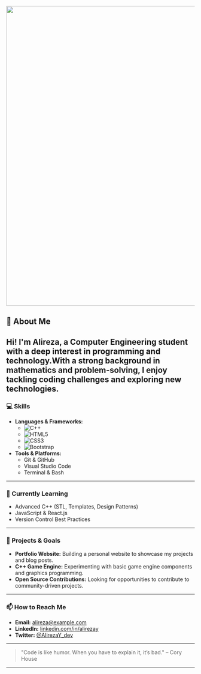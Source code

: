 <img width = '800px' src='https://github.com/user-attachments/assets/23238f4c-0181-473d-9ab7-21ec131027ad'><img/>
## 👋 About Me ##
Hi! I'm **Alireza**, a Computer Engineering student with a deep interest in programming and technology.With a strong background in mathematics and problem-solving, I enjoy tackling coding challenges and exploring new technologies.
---
### 💻 Skills
* **Languages & Frameworks:**
  * ![C++](https://img.shields.io/badge/C++-00599C?style=for-the-badge\&logo=c%2B%2B\&logoColor=white)
  * ![HTML5](https://img.shields.io/badge/HTML5-E34F26?style=for-the-badge\&logo=html5\&logoColor=white)
  * ![CSS3](https://img.shields.io/badge/CSS3-1572B6?style=for-the-badge\&logo=css3\&logoColor=white)
  * ![Bootstrap](https://img.shields.io/badge/Bootstrap-563D7C?style=for-the-badge\&logo=bootstrap\&logoColor=white)
* **Tools & Platforms:**
  * Git & GitHub
  * Visual Studio Code
  * Terminal & Bash
---
### 🌱 Currently Learning
* Advanced C++ (STL, Templates, Design Patterns)
* JavaScript & React.js
* Version Control Best Practices
---
### 🚀 Projects & Goals
* **Portfolio Website:** Building a personal website to showcase my projects and blog posts.
* **C++ Game Engine:** Experimenting with basic game engine components and graphics programming.
* **Open Source Contributions:** Looking for opportunities to contribute to community-driven projects.
---
### 📫 How to Reach Me
* **Email:** [alireza@example.com](mailto:alireza@example.com)
* **LinkedIn:** [linkedin.com/in/alirezay](https://linkedin.com/in/alirezay)
* **Twitter:** [@AlirezaY\_dev](https://twitter.com/AlirezaY_dev)
---
> "Code is like humor. When you have to explain it, it’s bad." – Cory House
---
<!-- Proudly created with GitHub Profile README Generator -->
<!--
**AlirezaR32/AlirezaR32** is a ✨ _special_ ✨ repository because its `README.md` (this file) appears on your GitHub profile.

Here are some ideas to get you started:

- 🔭 I’m currently working on ...
- 🌱 I’m currently learning ...
- 👯 I’m looking to collaborate on ...
- 🤔 I’m looking for help with ...
- 💬 Ask me about ...
- 📫 How to reach me: ...
- 😄 Pronouns: ...
- ⚡ Fun fact: ...
-->
